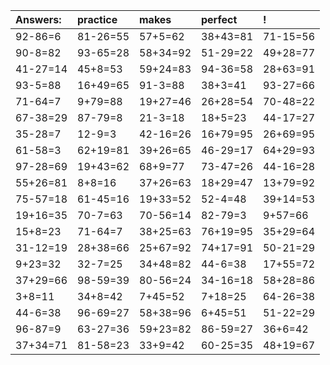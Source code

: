 | Answers: | practice | makes | perfect | ! |
| :--- | :--- | :--- | :--- | :--- |
| 92-86=6 | 81-26=55 | 57+5=62 | 38+43=81 | 71-15=56 | 
| 90-8=82 | 93-65=28 | 58+34=92 | 51-29=22 | 49+28=77 | 
| 41-27=14 | 45+8=53 | 59+24=83 | 94-36=58 | 28+63=91 | 
| 93-5=88 | 16+49=65 | 91-3=88 | 38+3=41 | 93-27=66 | 
| 71-64=7 | 9+79=88 | 19+27=46 | 26+28=54 | 70-48=22 | 
| 67-38=29 | 87-79=8 | 21-3=18 | 18+5=23 | 44-17=27 | 
| 35-28=7 | 12-9=3 | 42-16=26 | 16+79=95 | 26+69=95 | 
| 61-58=3 | 62+19=81 | 39+26=65 | 46-29=17 | 64+29=93 | 
| 97-28=69 | 19+43=62 | 68+9=77 | 73-47=26 | 44-16=28 | 
| 55+26=81 | 8+8=16 | 37+26=63 | 18+29=47 | 13+79=92 | 
| 75-57=18 | 61-45=16 | 19+33=52 | 52-4=48 | 39+14=53 | 
| 19+16=35 | 70-7=63 | 70-56=14 | 82-79=3 | 9+57=66 | 
| 15+8=23 | 71-64=7 | 38+25=63 | 76+19=95 | 35+29=64 | 
| 31-12=19 | 28+38=66 | 25+67=92 | 74+17=91 | 50-21=29 | 
| 9+23=32 | 32-7=25 | 34+48=82 | 44-6=38 | 17+55=72 | 
| 37+29=66 | 98-59=39 | 80-56=24 | 34-16=18 | 58+28=86 | 
| 3+8=11 | 34+8=42 | 7+45=52 | 7+18=25 | 64-26=38 | 
| 44-6=38 | 96-69=27 | 58+38=96 | 6+45=51 | 51-22=29 | 
| 96-87=9 | 63-27=36 | 59+23=82 | 86-59=27 | 36+6=42 | 
| 37+34=71 | 81-58=23 | 33+9=42 | 60-25=35 | 48+19=67 | 
